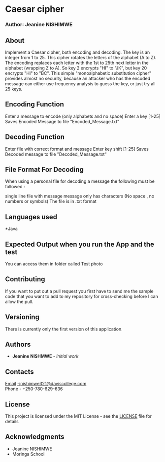 # Caesar cipher

### Author: Jeanine NISHIMWE

## About
Implement a Caesar cipher, both encoding and decoding. The key is an integer from 1 to 25. This cipher rotates the letters of the alphabet (A to Z). The encoding replaces each letter with the 1st to 25th next letter in the alphabet (wrapping Z to A). So key 2 encrypts "HI" to "JK", but key 20 encrypts "HI" to "BC". This simple "monoalphabetic substitution cipher" provides almost no security, because an attacker who has the encoded message can either use frequency analysis to guess the key, or just try all 25 keys.

## Encoding Function
Enter a message to encode (only alphabets and no space)
Enter a key [1-25]
Saves Encoded Message to file "Encoded_Message.txt"
## Decoding Function
Enter file with correct format and message
Enter key shift [1-25]
Saves Decoded message to file "Decoded_Message.txt"
## File Format For Decoding
When using a personal file for decoding a message the following must be followed :

single line file with message
message only has characters (No space , no numbers or symbols)
The file is in .txt format

## Languages used
*Java

## Expected Output when you run the App and the test
You can access them in folder called Test photo


## Contributing

If you want to put out a pull request you first have to send me the sample code that you want to add to my repository for cross-checking before I can allow the pull.

## Versioning

There is currently only the first version of this application.

## Authors

- **Jeanine NISHMWE** - _Initial work_

## Contacts

[Email](https://mail.google.com) -jnishimwe321@daviscollege.com <br>
Phone - +250-780-629-636

## License

This project is licensed under the MIT License - see the [LICENSE](LICENSE) file for details

## Acknowledgments

- Jeanine NISHIMWE
- Moringa School
